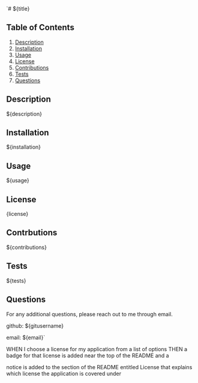 `# ${title}

## Table of Contents
1. [Description](#description)
2. [Installation](#installation)
3. [Usage](#usage)
4. [License](#license)
5. [Contributions](#contributions)
6. [Tests](#tests)
7. [Questions](#questions)

## Description
${description}

## Installation
${installation}

## Usage
${usage}

## License
{license}

## Contrbutions
${contributions}

## Tests
${tests}

## Questions
For any additional questions, please reach out to me through email.

github: 
${gitusername}

email: 
${email}`





WHEN I choose a license for my application from a list of options
THEN a badge for that license is added near the top of the README and a 

notice is added to the section of the README entitled License that explains which license the application is covered under
